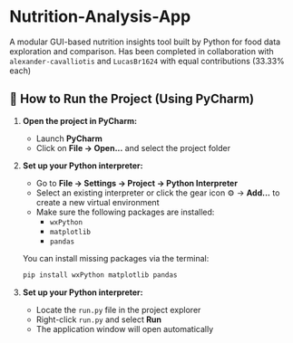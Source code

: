 # Nutrition-Analysis-App
A modular GUI-based nutrition insights tool built by Python for food data exploration and comparison. Has been completed in collaboration with `alexander-cavalliotis` and `LucasBr1624` with equal contributions (33.33% each)

## 🚀 How to Run the Project (Using PyCharm)

1. **Open the project in PyCharm:**
   - Launch **PyCharm**
   - Click on **File → Open...** and select the project folder

2. **Set up your Python interpreter:**
   - Go to **File → Settings → Project → Python Interpreter**
   - Select an existing interpreter or click the gear icon ⚙️ → **Add...** to create a new virtual environment
   - Make sure the following packages are installed:
     - `wxPython`
     - `matplotlib`
     - `pandas`

   You can install missing packages via the terminal:

   ```bash
   pip install wxPython matplotlib pandas

3. **Set up your Python interpreter:**
   - Locate the `run.py` file in the project explorer
   - Right-click `run.py` and select **Run**
   - The application window will open automatically
